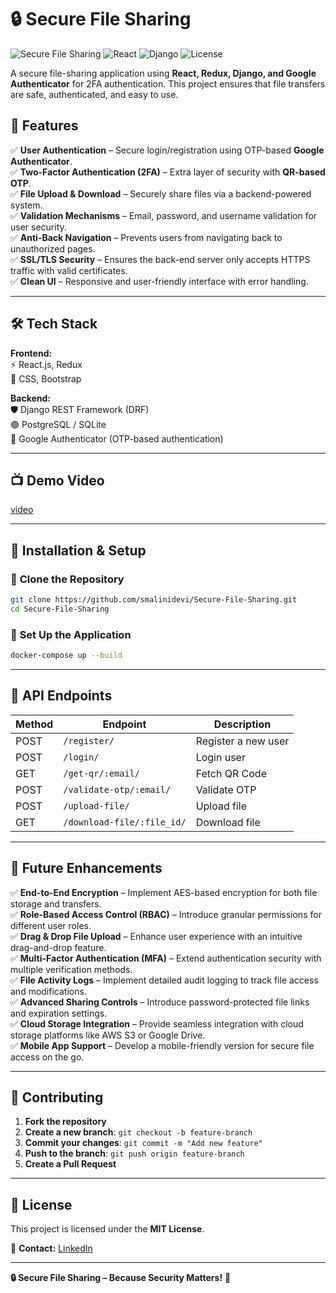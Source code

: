 # 🔒 Secure File Sharing

![Secure File Sharing](https://img.shields.io/badge/Security-High-brightgreen)
![React](https://img.shields.io/badge/Frontend-React-blue)
![Django](https://img.shields.io/badge/Backend-Django-green)
![License](https://img.shields.io/badge/License-MIT-orange)  


A secure file-sharing application using **React, Redux, Django, and Google Authenticator** for 2FA authentication. This project ensures that file transfers are safe, authenticated, and easy to use.  

## 🚀 Features  

✅ **User Authentication** – Secure login/registration using OTP-based **Google Authenticator**.  
✅ **Two-Factor Authentication (2FA)** – Extra layer of security with **QR-based OTP**.  
✅ **File Upload & Download** – Securely share files via a backend-powered system.  
✅ **Validation Mechanisms** – Email, password, and username validation for user security.  
✅ **Anti-Back Navigation** – Prevents users from navigating back to unauthorized pages.  
✅ **SSL/TLS Security** – Ensures the back-end server only accepts HTTPS traffic with valid certificates.  
✅ **Clean UI** – Responsive and user-friendly interface with error handling.  

---

## 🛠️ Tech Stack  

**Frontend:**  
⚡ React.js, Redux  
🎨 CSS, Bootstrap  

**Backend:**  
🛡️ Django REST Framework (DRF)  
🟢 PostgreSQL / SQLite  
🔑 Google Authenticator (OTP-based authentication)  

---

## 📺 Demo Video
[video](https://drive.google.com/file/d/1zNBF6tqLhiqLdN3bvnV9ZbX4ETUCYLA7/view?usp=sharing)

---

## 🚀 Installation & Setup  

### 🔹 **Clone the Repository**  
```bash
git clone https://github.com/smalinidevi/Secure-File-Sharing.git
cd Secure-File-Sharing
```

### 🔹 **Set Up the Application**  
```bash
docker-compose up --build
```

---

## 📌 API Endpoints  

| Method | Endpoint                      | Description             |
|--------|--------------------------------|-------------------------|
| POST   | `/register/`                   | Register a new user     |
| POST   | `/login/`                      | Login user             |
| GET    | `/get-qr/:email/`              | Fetch QR Code          |
| POST   | `/validate-otp/:email/`        | Validate OTP           |
| POST   | `/upload-file/`                | Upload file            |
| GET    | `/download-file/:file_id/`     | Download file          |

---

## 🎯 Future Enhancements  

✅ **End-to-End Encryption** – Implement AES-based encryption for both file storage and transfers.  
✅ **Role-Based Access Control (RBAC)** – Introduce granular permissions for different user roles.  
✅ **Drag & Drop File Upload** – Enhance user experience with an intuitive drag-and-drop feature.  
✅ **Multi-Factor Authentication (MFA)** – Extend authentication security with multiple verification methods.  
✅ **File Activity Logs** – Implement detailed audit logging to track file access and modifications.  
✅ **Advanced Sharing Controls** – Introduce password-protected file links and expiration settings.  
✅ **Cloud Storage Integration** – Provide seamless integration with cloud storage platforms like AWS S3 or Google Drive.  
✅ **Mobile App Support** – Develop a mobile-friendly version for secure file access on the go.  

---

## 🤝 Contributing  

1. **Fork the repository**  
2. **Create a new branch**: `git checkout -b feature-branch`  
3. **Commit your changes**: `git commit -m "Add new feature"`  
4. **Push to the branch**: `git push origin feature-branch`  
5. **Create a Pull Request**  

---

## 📄 License  

This project is licensed under the **MIT License**.  

📧 **Contact:** [LinkedIn](https://www.linkedin.com/in/malinidevi-s-/)  

---

**🔒 Secure File Sharing – Because Security Matters!** 🚀

